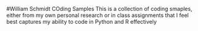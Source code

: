 #William Schmidt COding Samples 
This is a collection of coding smaples, either from my own personal research or in class assignments that I feel best captures my ability to code in Python and R effectively

